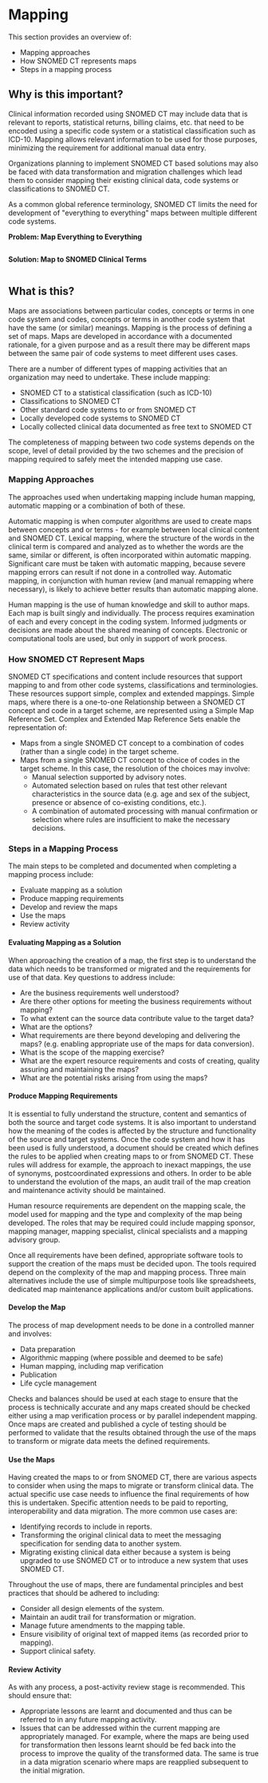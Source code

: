 # Mapping

This section provides an overview of:

* Mapping approaches
* How SNOMED CT represents maps
* Steps in a mapping process

## Why is this important?

Clinical information recorded using SNOMED CT may include data that is relevant to reports, statistical returns, billing claims, etc. that need to be encoded using a specific code system or a statistical classification such as ICD-10. Mapping allows relevant information to be used for those purposes, minimizing the requirement for additional manual data entry.

Organizations planning to implement SNOMED CT based solutions may also be faced with data transformation and migration challenges which lead them to consider mapping their existing clinical data, code systems or classifications to SNOMED CT.

As a common global reference terminology, SNOMED CT limits the need for development of "everything to everything" maps between multiple different code systems.

**Problem: Map Everything to Everything**

<figure><img src="../images/29952973.png" alt=""><figcaption></figcaption></figure>

**Solution: Map to SNOMED Clinical Terms**

<figure><img src="../images/29952975.png" alt=""><figcaption></figcaption></figure>

## What is this?

Maps are associations between particular codes, concepts or terms in one code system and codes, concepts or terms in another code system that have the same (or similar) meanings. Mapping is the process of defining a set of maps. Maps are developed in accordance with a documented rationale, for a given purpose and as a result there may be different maps between the same pair of code systems to meet different uses cases.

There are a number of different types of mapping activities that an organization may need to undertake. These include mapping:

* SNOMED CT to a statistical classification (such as ICD-10)
* Classifications to SNOMED CT
* Other standard code systems to or from SNOMED CT
* Locally developed code systems to SNOMED CT
* Locally collected clinical data documented as free text to SNOMED CT

The completeness of mapping between two code systems depends on the scope, level of detail provided by the two schemes and the precision of mapping required to safely meet the intended mapping use case.

### Mapping Approaches

The approaches used when undertaking mapping include human mapping, automatic mapping or a combination of both of these.

Automatic mapping is when computer algorithms are used to create maps between concepts and or terms - for example between local clinical content and SNOMED CT. Lexical mapping, where the structure of the words in the clinical term is compared and analyzed as to whether the words are the same, similar or different, is often incorporated within automatic mapping. Significant care must be taken with automatic mapping, because severe mapping errors can result if not done in a controlled way. Automatic mapping, in conjunction with human review (and manual remapping where necessary), is likely to achieve better results than automatic mapping alone.

Human mapping is the use of human knowledge and skill to author maps. Each map is built singly and individually. The process requires examination of each and every concept in the coding system. Informed judgments or decisions are made about the shared meaning of concepts. Electronic or computational tools are used, but only in support of work process.

### How SNOMED CT Represent Maps

SNOMED CT specifications and content include resources that support mapping to and from other code systems, classifications and terminologies. These resources support simple, complex and extended mappings. Simple maps, where there is a one-to-one Relationship between a SNOMED CT concept and code in a target scheme, are represented using a Simple Map Reference Set. Complex and Extended Map Reference Sets enable the representation of:

* Maps from a single SNOMED CT concept to a combination of codes (rather than a single code) in the target scheme.
* Maps from a single SNOMED CT concept to choice of codes in the target scheme. In this case, the resolution of the choices may involve:
  * Manual selection supported by advisory notes.
  * Automated selection based on rules that test other relevant characteristics in the source data (e.g. age and sex of the subject, presence or absence of co-existing conditions, etc.).
  * A combination of automated processing with manual confirmation or selection where rules are insufficient to make the necessary decisions.

### Steps in a Mapping Process

The main steps to be completed and documented when completing a mapping process include:

* Evaluate mapping as a solution
* Produce mapping requirements
* Develop and review the maps
* Use the maps
* Review activity

#### Evaluating Mapping as a Solution

When approaching the creation of a map, the first step is to understand the data which needs to be transformed or migrated and the requirements for use of that data. Key questions to address include:

* Are the business requirements well understood?
* Are there other options for meeting the business requirements without mapping?
* To what extent can the source data contribute value to the target data?
* What are the options?
* What requirements are there beyond developing and delivering the maps? (e.g. enabling appropriate use of the maps for data conversion).
* What is the scope of the mapping exercise?
* What are the expert resource requirements and costs of creating, quality assuring and maintaining the maps?
* What are the potential risks arising from using the maps?

#### Produce Mapping Requirements

It is essential to fully understand the structure, content and semantics of both the source and target code systems. It is also important to understand how the meaning of the codes is affected by the structure and functionality of the source and target systems. Once the code system and how it has been used is fully understood, a document should be created which defines the rules to be applied when creating maps to or from SNOMED CT. These rules will address for example, the approach to inexact mappings, the use of synonyms, postcoordinated expressions and others. In order to be able to understand the evolution of the maps, an audit trail of the map creation and maintenance activity should be maintained.

Human resource requirements are dependent on the mapping scale, the model used for mapping and the type and complexity of the map being developed. The roles that may be required could include mapping sponsor, mapping manager, mapping specialist, clinical specialists and a mapping advisory group.

Once all requirements have been defined, appropriate software tools to support the creation of the maps must be decided upon. The tools required depend on the complexity of the map and mapping process. Three main alternatives include the use of simple multipurpose tools like spreadsheets, dedicated map maintenance applications and/or custom built applications.

#### Develop the Map

The process of map development needs to be done in a controlled manner and involves:

* Data preparation
* Algorithmic mapping (where possible and deemed to be safe)
* Human mapping, including map verification
* Publication
* Life cycle management

Checks and balances should be used at each stage to ensure that the process is technically accurate and any maps created should be checked either using a map verification process or by parallel independent mapping. Once maps are created and published a cycle of testing should be performed to validate that the results obtained through the use of the maps to transform or migrate data meets the defined requirements.

#### Use the Maps

Having created the maps to or from SNOMED CT, there are various aspects to consider when using the maps to migrate or transform clinical data. The actual specific use case needs to influence the final requirements of how this is undertaken. Specific attention needs to be paid to reporting, interoperability and data migration. The more common use cases are:

* Identifying records to include in reports.
* Transforming the original clinical data to meet the messaging specification for sending data to another system.
* Migrating existing clinical data either because a system is being upgraded to use SNOMED CT or to introduce a new system that uses SNOMED CT.

Throughout the use of maps, there are fundamental principles and best practices that should be adhered to including:

* Consider all design elements of the system.
* Maintain an audit trail for transformation or migration.
* Manage future amendments to the mapping table.
* Ensure visibility of original text of mapped items (as recorded prior to mapping).
* Support clinical safety.

#### Review Activity

As with any process, a post-activity review stage is recommended. This should ensure that:

* Appropriate lessons are learnt and documented and thus can be referred to in any future mapping activity.
* Issues that can be addressed within the current mapping are appropriately managed. For example, where the maps are being used for transformation then lessons learnt should be fed back into the process to improve the quality of the transformed data. The same is true in a data migration scenario where maps are reapplied subsequent to the initial migration.
